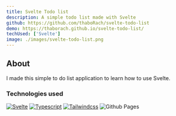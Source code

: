 ```yaml
---
title: Svelte Todo list
description: A simple todo list made with Svelte
github: https://github.com/thaboRach/svelte-todo-list
demo: https://thaborach.github.io/svelte-todo-list/
techUsed: ['Svelte']
image: ./images/svelte-todo-list.png
---
```


## About

I made this simple to do list application to learn how to use Svelte.

### Technologies used

[![Svelte][svelte]][svelte-url]
[![Typescript][typescript]][typescript-url]
[![Tailwindcss][tailwindcss]][tailwindcss-url]
![Github Pages][githubPages]

[svelte]: https://img.shields.io/badge/svelte-%23f1413d.svg?style=for-the-badge&logo=svelte&logoColor=white\
[svelte-url]: https://svelte.dev/

[typescript]: https://img.shields.io/badge/TypeScript-007ACC?style=for-the-badge&logo=typescript&logoColor=white
[typescript-url]: https://www.typescriptlang.org/

[tailwindcss]: https://img.shields.io/badge/Tailwind_CSS-38B2AC?style=for-the-badge&logo=tailwind-css&logoColor=white
[tailwindcss-url]: https://tailwindcss.com/

[githubPages]: https://img.shields.io/badge/github%20pages-121013?style=for-the-badge&logo=github&logoColor=white